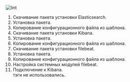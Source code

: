 ![lint](https://user-images.githubusercontent.com/88678440/153585308-a1073023-e375-405d-86ea-512f97b24a05.JPG)
1. Скачивание пакета установки Elasticsearch.  
2. Установка пакета.  
3. Копирование конфигурационного файла из шаблона.  
4. Скачивание пакета установки Kibana.  
5. Установка пакета.  
6. Копирование конфигурационного файла из шаблона. 
7. Скачивание пакета установки filebeat.  
8. Установка пакета.
9. Копирование конфигурационного файла из шаблона. 
10. Настройка системных модулей filebeat.  
11. Подключение к Kibana.  
тэги не использовались.  
